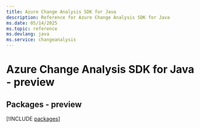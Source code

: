 ```yaml
---
title: Azure Change Analysis SDK for Java
description: Reference for Azure Change Analysis SDK for Java
ms.date: 05/14/2025
ms.topic: reference
ms.devlang: java
ms.service: changeanalysis
---
```

# Azure Change Analysis SDK for Java - preview
## Packages - preview
[!INCLUDE [packages](change-analysis-index.md)]